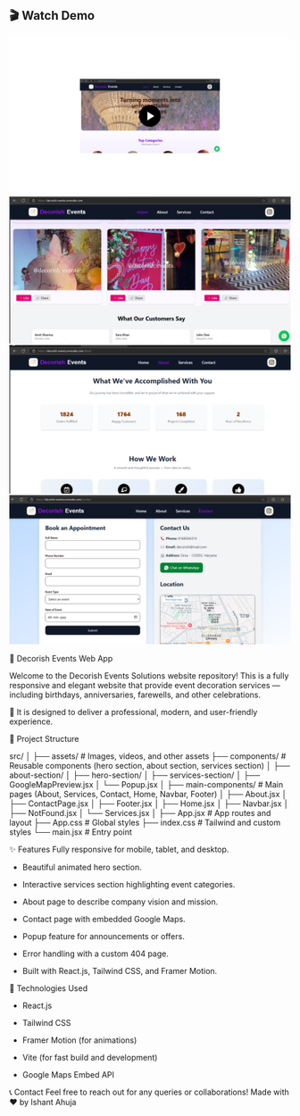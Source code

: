 ## 🎬 Watch Demo

[![Watch the demo](./src/assets/previewPhotos/decorish-video-button.png)]([https://drive.google.com/file/d/your-video-id/view?usp=sharing](https://drive.google.com/file/d/1POoMxZqlAXwMaEO5jbJ4_-MvwadsS2Lw/view?usp=drive_link))
![Alt text](src/assets/previewPhotos/photo1.png)
![Alt text](src/assets/previewPhotos/photo2.png)
![Alt text](src/assets/previewPhotos/photo3.png)

🎉 Decorish Events Web App

Welcome to the  Decorish Events Solutions website repository!
This is a fully responsive and elegant website that provide event decoration services — including birthdays, anniversaries, farewells, and other celebrations.

🌟 It is designed to deliver a professional, modern, and user-friendly experience.

📂 Project Structure

src/
│
├── assets/               # Images, videos, and other assets
├── components/           # Reusable components (hero section, about section, services section)
│    ├── about-section/
│    ├── hero-section/
│    ├── services-section/
│    ├── GoogleMapPreview.jsx
│    └── Popup.jsx
│
├── main-components/      # Main pages (About, Services, Contact, Home, Navbar, Footer)
│    ├── About.jsx
│    ├── ContactPage.jsx
│    ├── Footer.jsx
│    ├── Home.jsx
│    ├── Navbar.jsx
│    ├── NotFound.jsx
│    └── Services.jsx
│
├── App.jsx                # App routes and layout
├── App.css                # Global styles
├── index.css              # Tailwind and custom styles
└── main.jsx               # Entry point

✨ Features
Fully responsive for mobile, tablet, and desktop.

* Beautiful animated hero section.

* Interactive services section highlighting event categories.

* About page to describe company vision and mission.

* Contact page with embedded Google Maps.

* Popup feature for announcements or offers.

* Error handling with a custom 404 page.

* Built with React.js, Tailwind CSS, and Framer Motion.


🚀 Technologies Used

* React.js

* Tailwind CSS

* Framer Motion (for animations)

* Vite (for fast build and development)

* Google Maps Embed API


📞 Contact
Feel free to reach out for any queries or collaborations!
Made with ❤️ by Ishant Ahuja
